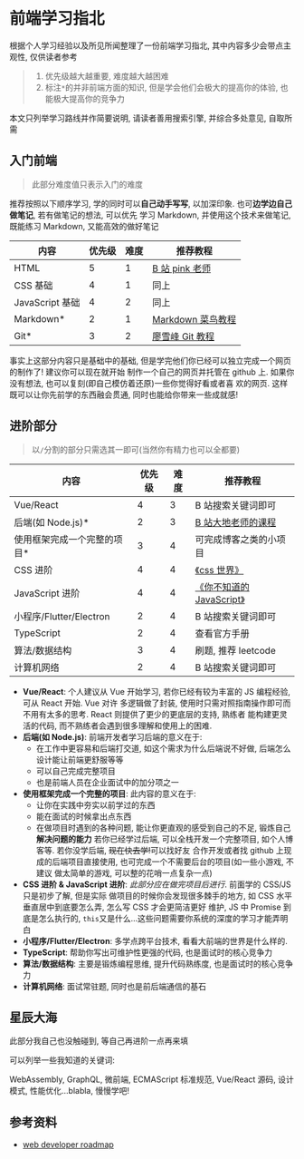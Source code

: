 # 前端学习指北

根据个人学习经验以及所见所闻整理了一份前端学习指北, 其中内容多少会带点主观性, 仅供读者参考

> 1. 优先级越大越重要, 难度越大越困难
> 2. 标注`*`的并非前端方面的知识, 但是学会他们会极大的提高你的体验, 也能极大提高你的竞争力

本文只列举学习路线并作简要说明, 请读者善用搜索引擎, 并综合多处意见, 自取所需

## 入门前端

> 此部分难度值只表示入门的难度

推荐按照以下顺序学习, 学的同时可以**自己动手写写**, 以加深印象. 也可**边学边自己做笔记**, 若有做笔记的想法, 可以优先
学习 Markdown, 并使用这个技术来做笔记, 既能练习 Markdown, 又能高效的做好笔记

| 内容            | 优先级 | 难度 | 推荐教程                                                              |
| --------------- | ------ | ---- | --------------------------------------------------------------------- |
| HTML            | 5      | 1    | [B 站 pink 老师](https://www.bilibili.com/video/BV14J4114768)         |
| CSS 基础        | 4      | 1    | 同上                                                                  |
| JavaScript 基础 | 4      | 2    | 同上                                                                  |
| Markdown\*      | 2      | 1    | [Markdown 菜鸟教程](https://www.runoob.com/markdown/md-tutorial.html) |
| Git\*           | 3      | 2    | [廖雪峰 Git 教程](https://www.liaoxuefeng.com/wiki/896043488029600)   |

事实上这部分内容只是基础中的基础, 但是学完他们你已经可以独立完成一个网页的制作了! 建议你可以现在就开始
制作一个自己的网页并托管在 github 上. 如果你没有想法, 也可以复刻(即自己模仿着还原)一些你觉得好看或者喜
欢的网页. 这样既可以让你先前学的东西融会贯通, 同时也能给你带来一些成就感!

## 进阶部分

> 以`/`分割的部分只需选其一即可(当然你有精力也可以全都要)

| 内容                         | 优先级 | 难度 | 推荐教程                                                               |
| ---------------------------- | ------ | ---- | ---------------------------------------------------------------------- |
| Vue/React                    | 4      | 3    | B 站搜索关键词即可                                                     |
| 后端(如 Node.js)\*           | 2      | 3    | [B 站大地老师的课程](https://www.bilibili.com/video/BV11t411k79h)      |
| 使用框架完成一个完整的项目\* | 3      | 4    | 可完成博客之类的小项目                                                 |
| CSS 进阶                     | 4      | 4    | [《css 世界》](https://book.douban.com/subject/27615777/)              |
| JavaScript 进阶              | 4      | 4    | [《你不知道的 JavaScript》](https://book.douban.com/subject/26351021/) |
| 小程序/Flutter/Electron      | 2      | 4    | B 站搜索关键词即可                                                     |
| TypeScript                   | 2      | 4    | 查看官方手册                                                           |
| 算法/数据结构                | 3      | 4    | 刷题, 推荐 leetcode                                                    |
| 计算机网络                   | 2      | 4    | B 站搜索关键词即可                                                     |

- **Vue/React**: 个人建议从 Vue 开始学习, 若你已经有较为丰富的 JS 编程经验, 可从 React 开始. Vue 对许
  多逻辑做了封装, 使用时只需对照指南操作即可而不用有太多的思考. React 则提供了更少的更底层的支持, 熟练者
  能构建更灵活的代码, 而不熟练者会遇到很多理解和使用上的困难.
- **后端(如 Node.js)**: 前端开发者学习后端的意义在于:
  - 在工作中更容易和后端打交道, 如这个需求为什么后端说不好做, 后端怎么设计能让前端更舒服等等
  - 可以自己完成完整项目
  - 也是前端人员在企业面试中的加分项之一
- **使用框架完成一个完整的项目**: 此内容的意义在于:
  - 让你在实践中夯实以前学过的东西
  - 能在面试的时候拿出点东西
  - 在做项目时遇到的各种问题, 能让你更直观的感受到自己的不足, 锻炼自己**解决问题的能力**
    若你已经学过后端, 可以全栈开发一个完整项目, 如个人博客等. 若你没学后端, ~~现在快去学!~~可以找好友
    合作开发或者找 github 上现成的后端项目直接使用, 也可完成一个不需要后台的项目(如一些小游戏, 不建议
    做太简单的游戏, 可以整的花哨一点复杂一点)
- **CSS 进阶 & JavaScript 进阶**: _此部分应在做完项目后进行_. 前面学的 CSS/JS 只是初步了解, 但是实际
  做项目的时候你会发现很多棘手的地方, 如 CSS 水平垂直居中到底要怎么弄, 怎么写 CSS 才会更简洁更好
  维护, JS 中 Promise 到底是怎么执行的, `this`又是什么...这些问题需要你系统的深度的学习才能弄明白
- **小程序/Flutter/Electron**: 多学点跨平台技术, 看看大前端的世界是什么样的.
- **TypeScript**: 帮助你写出可维护性更强的代码, 也是面试时的核心竞争力
- **算法/数据结构**: 主要是锻炼编程思维, 提升代码熟练度, 也是面试时的核心竞争力
- **计算机网络**: 面试常驻题, 同时也是前后端通信的基石

## 星辰大海

此部分我自己也没触碰到, 等自己再进阶一点再来填

可以列举一些我知道的关键词:

WebAssembly, GraphQL, 微前端, ECMAScript 标准规范, Vue/React 源码, 设计模式, 性能优化...blabla, 慢慢学吧!

## 参考资料

- [web developer roadmap](https://github.com/kamranahmedse/developer-roadmap/tree/master/translations/chinese)
